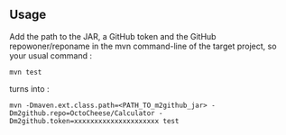 


## Usage
Add the path to the JAR, a GitHub token and the GitHub repowoner/reponame in the mvn command-line of the target project, so your usual command : 
```
mvn test
```
turns into : 
```
mvn -Dmaven.ext.class.path=<PATH_TO_m2github_jar> -Dm2github.repo=OctoCheese/Calculator -Dm2github.token=xxxxxxxxxxxxxxxxxxxxx test
```


